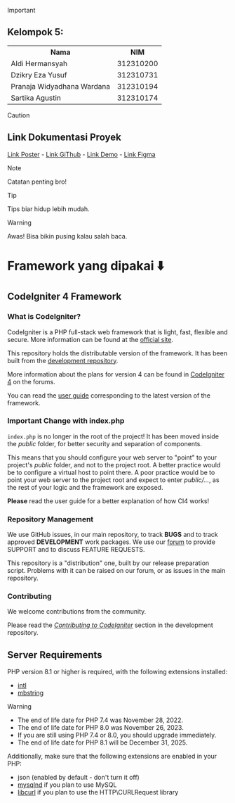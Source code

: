 > [!IMPORTANT]
> ## Kelompok 5:
>
> <table>
>   <tr>
>     <th>Nama</th>
>     <th>NIM</th>
>   </tr>
>   <tr>
>     <td>Aldi Hermansyah</td>
>     <td>312310200</td>
>   </tr>
>   <tr>
>     <td>Dzikry Eza Yusuf</td>
>     <td>312310731</td>
>   </tr>
>   <tr>
>     <td>Pranaja Widyadhana Wardana</td>
>     <td>312310194</td>
>   </tr>
>   <tr>
>     <td>Sartika Agustin</td>
>     <td>312310174</td>
>   </tr>
> </table>

> [!CAUTION]
> ## Link Dokumentasi Proyek
> [Link Poster](http://bit.ly/4ktvD0Y) - 
> [Link GiThub](https://github.com/miya3333/rumah-roti) - 
> [Link Demo](https://github.com/miya3333/rumah-roti) - 
> [Link Figma](https://www.figma.com/design/kfcJXoDy8FGFOzYLEEz4Ly/project_web2?node-id=0-1&t=boOK8RvDKZyYTVwC-1)

> [!NOTE]
> Catatan penting bro!

> [!TIP]
> Tips biar hidup lebih mudah.

> [!WARNING]
> Awas! Bisa bikin pusing kalau salah baca.



# Framework yang dipakai ⬇️

## CodeIgniter 4 Framework

### What is CodeIgniter?

CodeIgniter is a PHP full-stack web framework that is light, fast, flexible and secure.
More information can be found at the [official site](https://codeigniter.com).

This repository holds the distributable version of the framework.
It has been built from the
[development repository](https://github.com/codeigniter4/CodeIgniter4).

More information about the plans for version 4 can be found in [CodeIgniter 4](https://forum.codeigniter.com/forumdisplay.php?fid=28) on the forums.

You can read the [user guide](https://codeigniter.com/user_guide/)
corresponding to the latest version of the framework.

### Important Change with index.php

`index.php` is no longer in the root of the project! It has been moved inside the *public* folder,
for better security and separation of components.

This means that you should configure your web server to "point" to your project's *public* folder, and
not to the project root. A better practice would be to configure a virtual host to point there. A poor practice would be to point your web server to the project root and expect to enter *public/...*, as the rest of your logic and the
framework are exposed.

**Please** read the user guide for a better explanation of how CI4 works!

### Repository Management

We use GitHub issues, in our main repository, to track **BUGS** and to track approved **DEVELOPMENT** work packages.
We use our [forum](http://forum.codeigniter.com) to provide SUPPORT and to discuss
FEATURE REQUESTS.

This repository is a "distribution" one, built by our release preparation script.
Problems with it can be raised on our forum, or as issues in the main repository.

### Contributing

We welcome contributions from the community.

Please read the [*Contributing to CodeIgniter*](https://github.com/codeigniter4/CodeIgniter4/blob/develop/CONTRIBUTING.md) section in the development repository.

## Server Requirements

PHP version 8.1 or higher is required, with the following extensions installed:

- [intl](http://php.net/manual/en/intl.requirements.php)
- [mbstring](http://php.net/manual/en/mbstring.installation.php)

> [!WARNING]
> - The end of life date for PHP 7.4 was November 28, 2022.
> - The end of life date for PHP 8.0 was November 26, 2023.
> - If you are still using PHP 7.4 or 8.0, you should upgrade immediately.
> - The end of life date for PHP 8.1 will be December 31, 2025.

Additionally, make sure that the following extensions are enabled in your PHP:

- json (enabled by default - don't turn it off)
- [mysqlnd](http://php.net/manual/en/mysqlnd.install.php) if you plan to use MySQL
- [libcurl](http://php.net/manual/en/curl.requirements.php) if you plan to use the HTTP\CURLRequest library
